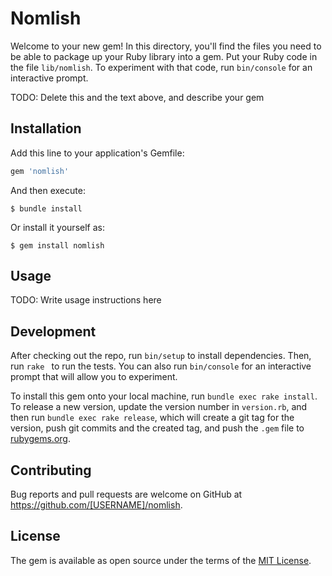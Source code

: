# Nomlish

Welcome to your new gem! In this directory, you'll find the files you need to be able to package up your Ruby library into a gem. Put your Ruby code in the file `lib/nomlish`. To experiment with that code, run `bin/console` for an interactive prompt.

TODO: Delete this and the text above, and describe your gem

## Installation

Add this line to your application's Gemfile:

```ruby
gem 'nomlish'
```

And then execute:

    $ bundle install

Or install it yourself as:

    $ gem install nomlish

## Usage

TODO: Write usage instructions here

## Development

After checking out the repo, run `bin/setup` to install dependencies. Then, run `rake ` to run the tests. You can also run `bin/console` for an interactive prompt that will allow you to experiment.

To install this gem onto your local machine, run `bundle exec rake install`. To release a new version, update the version number in `version.rb`, and then run `bundle exec rake release`, which will create a git tag for the version, push git commits and the created tag, and push the `.gem` file to [rubygems.org](https://rubygems.org).

## Contributing

Bug reports and pull requests are welcome on GitHub at https://github.com/[USERNAME]/nomlish.

## License

The gem is available as open source under the terms of the [MIT License](https://opensource.org/licenses/MIT).
